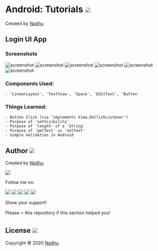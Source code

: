 # Android: Tutorials [<img src="https://github.com/iamnadhu/nadhu014-android/blob/master/screenshots/android-icon.png">](https://github.com/iamnadhu/nadhu014-android)
Created by [Nadhu](https://github.com/iamnadhu)

## Login UI App
### Screenshots
![screenshot](https://github.com/iamnadhu/nadhu014-android/blob/master/screenshots/login-ui-app/01.jpg)
![screenshot](https://github.com/iamnadhu/nadhu014-android/blob/master/screenshots/login-ui-app/02.jpg)
![screenshot](https://github.com/iamnadhu/nadhu014-android/blob/master/screenshots/login-ui-app/03.jpg)
![screenshot](https://github.com/iamnadhu/nadhu014-android/blob/master/screenshots/login-ui-app/04.jpg)
![screenshot](https://github.com/iamnadhu/nadhu014-android/blob/master/screenshots/login-ui-app/05.jpg)
![screenshot](https://github.com/iamnadhu/nadhu014-android/blob/master/screenshots/login-ui-app/06.jpg)
### Components Used:
```
- 'LinearLayout', 'TextView', 'Space', 'EditText', 'Button'
```
### Things Learned:
```
- Button Click (via 'implements View.OnClickListener')
- Purpose of 'setVisibility'
- Purpose of 'length' of a 'String'
- Purpose of 'getText' vs 'setText'
- Simple Validation in Android
```


## Author [<img src="https://github.com/iamnadhu/nadhu014-android/blob/master/screenshots/auther-icon.png">](https://github.com/iamnadhu)
Created by [Nadhu](https://github.com/iamnadhu)

[<img src="https://github.com/iamnadhu/nadhu014-android/blob/master/screenshots/nadhu-pic.jpg">](https://github.com/iamnadhu)

Follow me on: 

[<img src="https://github.com/iamnadhu/nadhu014-android/blob/master/screenshots/instagram-icon.png">](https://www.instagram.com/iamnadhu/)
[<img src="https://github.com/iamnadhu/nadhu014-android/blob/master/screenshots/whatsapp-icon.png">](https://api.whatsapp.com/send?phone=917293451396&lang=en)
[<img src="https://github.com/iamnadhu/nadhu014-android/blob/master/screenshots/facebook-icon.png">](https://www.facebook.com/iamnadhu/)
[<img src="https://github.com/iamnadhu/nadhu014-android/blob/master/screenshots/linkedin-icon.png">](https://www.linkedin.com/in/iamnadhu/)
[<img src="https://github.com/iamnadhu/nadhu014-android/blob/master/screenshots/telegram-icon.png">](https://t.me/iamnadhu)

Show your support!

Please ⭐️   this repository if this section helped you!


## License [<img src="https://github.com/iamnadhu/nadhu014-android/blob/master/screenshots/license-icon.png">](https://github.com/iamnadhu/nadhu014-android)
Copyright © 2020 [Nadhu](https://github.com/iamnadhu)
